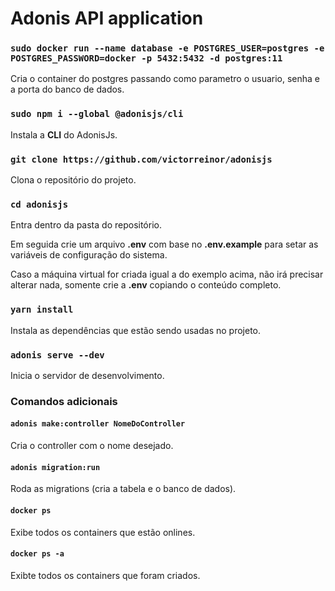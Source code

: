 # Adonis API application

### `sudo docker run --name database -e POSTGRES_USER=postgres -e POSTGRES_PASSWORD=docker -p 5432:5432 -d postgres:11`
Cria o container do postgres passando como parametro o usuario, senha e a porta do banco de dados.

### `sudo npm i --global @adonisjs/cli`
Instala a **CLI** do AdonisJs.

### `git clone https://github.com/victorreinor/adonisjs`
Clona o repositório do projeto.

### `cd adonisjs`
Entra dentro da pasta do repositório.

Em seguida crie um arquivo **.env** com base no **.env.example** para setar as variáveis de configuração do sistema.

Caso a máquina virtual for criada igual a do exemplo acima, não irá precisar alterar nada, somente crie a **.env** copiando o conteúdo completo.

### `yarn install`
Instala as dependências que estão sendo usadas no projeto.

### `adonis serve --dev`
Inicia o servidor de desenvolvimento.

### Comandos adicionais

#### `adonis make:controller NomeDoController`
Cria o controller com o nome desejado.

#### `adonis migration:run`
Roda as migrations (cria a tabela e o banco de dados).


#### `docker ps`
Exibe todos os containers que estão onlines.

#### `docker ps -a`
Exibte todos os containers que foram criados.